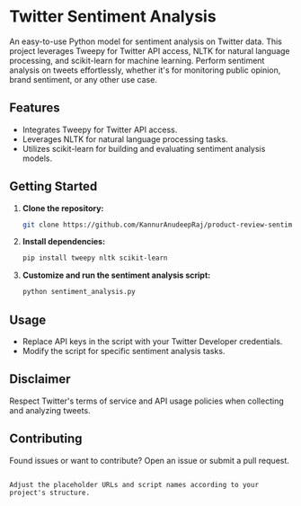 # Twitter Sentiment Analysis

An easy-to-use Python model for sentiment analysis on Twitter data. This project leverages Tweepy for Twitter API access, NLTK for natural language processing, and scikit-learn for machine learning. Perform sentiment analysis on tweets effortlessly, whether it's for monitoring public opinion, brand sentiment, or any other use case.

## Features
- Integrates Tweepy for Twitter API access.
- Leverages NLTK for natural language processing tasks.
- Utilizes scikit-learn for building and evaluating sentiment analysis models.

## Getting Started
1. **Clone the repository:**
   ```bash
   git clone https://github.com/KannurAnudeepRaj/product-review-sentiment-analysis.git
   ```
2. **Install dependencies:**
   ```bash
   pip install tweepy nltk scikit-learn
   ```
3. **Customize and run the sentiment analysis script:**
   ```bash
   python sentiment_analysis.py
   ```

## Usage
- Replace API keys in the script with your Twitter Developer credentials.
- Modify the script for specific sentiment analysis tasks.

## Disclaimer
Respect Twitter's terms of service and API usage policies when collecting and analyzing tweets.

## Contributing
Found issues or want to contribute? Open an issue or submit a pull request.

```

Adjust the placeholder URLs and script names according to your project's structure.
